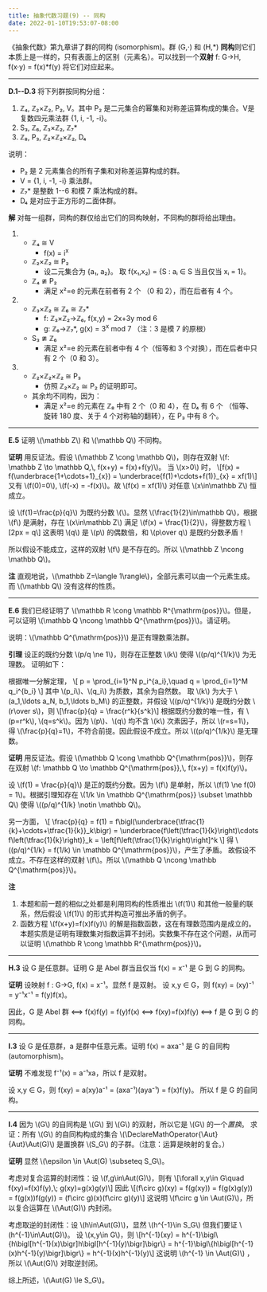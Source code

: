 ```yaml
---
title: 抽象代数习题(9) -- 同构
date: 2022-01-10T19:53:07-08:00
---
```


《抽象代数》第九章讲了群的同构 (isomorphism)。群 (G,·) 和 (H,\*) **同构**则它们本质上是一样的，只有表面上的区别（元素名）。可以找到一个**双射** f: G→H, f(x·y) = f(x)\*f(y) 将它们对应起来。

<!--more-->

---

__D.1--D.3__ 将下列群按同构分组：

1. ℤ₄, ℤ₂×ℤ₂, P₂, V。其中 P₂ 是二元集合的幂集和对称差运算构成的集合。V是复数四元乘法群 {1, i, -1, -i}。
2. S₃, ℤ₆, ℤ₃×ℤ₂, ℤ₇\*
3. ℤ₈, P₃, ℤ₂×ℤ₂×ℤ₂, D₄

说明：
- P₂ 是 2 元素集合的所有子集和对称差运算构成的群。
- V = {1, i, -1, -i} 乘法群。
- ℤ₇\* 是整数 1--6 和模 7 乘法构成的群。
- D₄ 是对应于正方形的二面体群。

**解** 对每一组群，同构的群仅给出它们的同构映射，不同构的群将给出理由。

1. - ℤ₄ ≅ V
      - f(x) = i<sup>x</sup>
   - ℤ₂×ℤ₂ ≅ P₂
      - 设二元集合为 {a₁, a₂}。 取 f(x₁,x₂) = {S : aᵢ ∈ S 当且仅当 xᵢ = 1}。
   - ℤ₄ ≇ P₂
      - 满足 x²=e 的元素在前者有 2 个 （0 和 2），而在后者有 4 个。
2. - ℤ₃×ℤ₂ ≅ ℤ₆ ≅ ℤ₇\*
      - f: ℤ₃×ℤ₂→ℤ₆, f(x,y) = 2x+3y mod 6
      - g: ℤ₆→ℤ₇\*, g(x) = 3<sup>x</sup> mod 7 （注：3 是模 7 的原根）
   - S₃ ≇ ℤ₆
      - 满足 x²=e 的元素在前者中有 4 个（恒等和 3 个对换），而在后者中只有 2 个（0 和 3）。
3. - ℤ₂×ℤ₂×ℤ₂ ≅ P₃
      - 仿照 ℤ₂×ℤ₂ ≅ P₂ 的证明即可。
   - 其余均不同构，因为：
      - 满足 x²=e 的元素在 ℤ₈ 中有 2 个（0 和 4），在  D₄ 有 6 个 （恒等、旋转 180 度、关于 4 个对称轴的翻转），在 P₃ 中有 8 个。

---

__E.5__ 证明 \\(\mathbb Z\\) 和 \\(\mathbb Q\\) 不同构。

**证明** 用反证法。假设 \\(\mathbb Z \cong \mathbb Q\\)，则存在双射 \\(f: \mathbb Z \to \mathbb Q,\\, f(x+y) = f(x)+f(y)\\)。
当 \\(x>0\\) 时，
\\[f(x) = f(\underbrace{1+\cdots+1}\_{x}) = \underbrace{f(1)+\cdots+f(1)}\_{x} = xf(1)\\]
又有 \\(f(0)=0\\), \\(f(-x) = -f(x)\\)。故 \\(f(x) = xf(1)\\) 对任意 \\(x\in\mathbb Z\\) 恒成立。

设 \\(f(1)=\frac{p}{q}\\) 为既约分数 \\(\\)。显然 \\(\frac{1}{2}\in\mathbb Q\\)，根据 \\(f\\) 是满射，存在 \\(x\in\mathbb Z\\) 满足 \\(f(x) = \frac{1}{2}\\)，得整数方程
\\[2px = q\\]
这表明 \\(q\\) 是 \\(p\\) 的偶数倍，和 \\(p\over q\\) 是既约分数矛盾！

所以假设不能成立，这样的双射 \\(f\\) 是不存在的。所以 \\(\mathbb Z \ncong \mathbb Q\\)。

**注** 直观地说，\\(\mathbb Z=\langle 1\rangle\\)，全部元素可以由一个元素生成。而 \\(\mathbb Q\\) 没有这样的性质。

---

__E.6__ 我们已经证明了 \\(\mathbb R \cong \mathbb R^{\mathrm{pos}}\\)。但是，可以证明 \\(\mathbb Q \ncong \mathbb Q^{\mathrm{pos}}\\)。请证明。

说明：\\(\mathbb Q^{\mathrm{pos}}\\) 是正有理数乘法群。

**引理** 设正的既约分数 \\(p/q \ne 1\\)，则存在正整数 \\(k\\) 使得 \\((p/q)^{1/k}\\) 为无理数。 证明如下：

根据唯一分解定理，
\\[
p = \prod_{i=1}^N p_i^{a_i},\quad
q = \prod_{i=1}^M q_i^{b_i}
\\]
其中 \\(p_i\\)、\\(q_i\\) 为质数，其余为自然数。 取 \\(k\\) 为大于
\\(a_1,\ldots a_N, b_1,\ldots b_M\\) 的正整数，并假设 \\((p/q)^{1/k}\\) 是既约分数 \\(r\over s\\)，则
\\[\frac{p}{q} = \frac{r^k}{s^k}\\]
根据既约分数的唯一性，有 \\(p=r^k\\), \\(q=s^k\\)。因为 \\(p\\)、\\(q\\) 均不含 \\(k\\) 次素因子，所以 \\(r=s=1\\)，得 \\(\frac{p}{q}=1\\)，不符合前提。因此假设不成立。所以 \\((p/q)^{1/k}\\) 是无理数。

**证明** 用反证法。假设 \\(\mathbb Q \cong \mathbb Q^{\mathrm{pos}}\\)，则存在双射 \\(f: \mathbb Q \to \mathbb Q^{\mathrm{pos}},\\, f(x+y) = f(x)f(y)\\)。

设 \\(f(1) = \frac{p}{q}\\) 是正的既约分数。因为 \\(f\\) 是单射，所以 \\(f(1) \ne f(0) = 1\\)。根据引理知存在 \\(1/k \in \mathbb Q^{\mathrm{pos}} \subset \mathbb Q\\) 使得 \\((p/q)^{1/k} \notin \mathbb Q\\)。

另一方面，
\\[
\frac{p}{q} =
f(1) = f\bigl(\underbrace{\tfrac{1}{k}+\cdots+\tfrac{1}{k}}\_k\bigr)
     = \underbrace{f\left(\tfrac{1}{k}\right)\cdots f\left(\tfrac{1}{k}\right)}\_k
     = \left[f\left(\tfrac{1}{k}\right)\right]^k
\\]
得 \\((p/q)^{1/k} = f(1/k) \in \mathbb Q^{\mathrm{pos}}\\)，产生了矛盾。
故假设不成立。不存在这样的双射 \\(f\\)。所以 \\(\mathbb Q \ncong \mathbb Q^{\mathrm{pos}}\\)。

**注**

1. 本题和前一题的相似之处都是利用同构的性质推出 \\(f(1)\\) 和其他一般量的联系，然后假设 \\(f(1)\\) 的形式并构造可推出矛盾的例子。
2. 函数方程 \\(f(x+y)=f(x)f(y)\\) 的解是指数函数，这在有理数范围内是成立的。本题实质是证明有理数集对指数运算不封闭。实数集不存在这个问题，从而可以证明 \\(\\mathbb R \cong \mathbb R^{\mathrm{pos}}\\)。

---

__H.3__ 设 G 是任意群。证明 G 是 Abel 群当且仅当 f(x) = x⁻¹ 是 G 到 G 的同构。

**证明** 设映射 f : G→G, f(x) = x⁻¹。显然 f 是双射。
设 x,y ∈ G，则 f(xy) = (xy)⁻¹ = y⁻¹x⁻¹ = f(y)f(x)。

因此，G 是 Abel 群 ⟺ f(x)f(y) = f(y)f(x) ⟺ f(xy)=f(x)f(y) ⟺ f 是 G 到 G 的同构。

---

__I.3__ 设 G 是任意群，a 是群中任意元素。证明 f(x) = axa⁻¹ 是 G 的自同构 (automorphism)。

**证明** 不难发现 f⁻¹(x) = a⁻¹xa，所以 f 是双射。

设 x,y ∈ G，则 f(xy) = a(xy)a⁻¹ = (axa⁻¹)(aya⁻¹) = f(x)f(y)。 所以 f 是 G 的自同构。

---

__I.4__ 因为 \\(G\\) 的自同构是 \\(G\\) 到 \\(G\\) 的双射，所以它是 \\(G\\) 的一个*置换*。
求证：所有 \\(G\\) 的自同构构成的集合 \\(\DeclareMathOperator{\Aut}{Aut}\Aut(G)\\) 是置换群 \\(S_G\\) 的子群。（注意：运算是映射的复合。）

**证明** 显然 \\(\epsilon \in \Aut(G) \subseteq S_G\\)。

考虑对复合运算的封闭性：设 \\(f,g\in\Aut(G)\\)，则有
\\[\forall x,y\in G\quad f(xy)=f(x)f(y),\\; g(xy)=g(x)g(y)\\]
因此
\\[(f\circ g)(xy) = f(g(xy)) = f(g(x)g(y)) = f(g(x))f(g(y)) = (f\circ g)(x)(f\circ g)(y)\\]
这说明 \\(f\circ g \in \Aut(G)\\)，所以复合运算在 \\(\Aut(G)\\) 内封闭。

考虑取逆的封闭性：设 \\(h\in\Aut(G)\\)，显然 \\(h^{-1}\in S_G\\) 但我们要证 \\(h^{-1}\in\Aut(G)\\)。
设 \\(x,y\in G\\)，则
\\[h^{-1}(xy) = h^{-1}\bigl\\{h\bigl[h^{-1}(x)\bigr]h\bigl[h^{-1}(y)\bigr]\bigr\\}
              = h^{-1}\bigl\\{h\bigl[h^{-1}(x)h^{-1}(y)\bigr]\bigr\\}
	      = h^{-1}(x)h^{-1}(y)\\]
这说明 \\(h^{-1} \in \Aut(G)\\) ，所以 \\(\Aut(G)\\) 对取逆封闭。

综上所述，\\(\Aut(G) \le S_G\\)。
